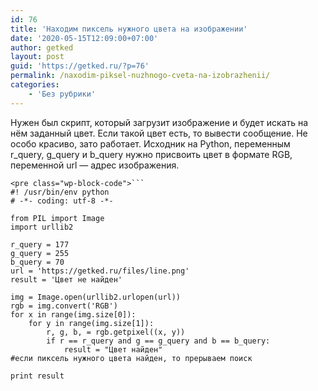 ```yaml
---
id: 76
title: 'Находим пиксель нужного цвета на изображении'
date: '2020-05-15T12:09:00+07:00'
author: getked
layout: post
guid: 'https://getked.ru/?p=76'
permalink: /naxodim-piksel-nuzhnogo-cveta-na-izobrazhenii/
categories:
    - 'Без рубрики'
---
```


Нужен был скрипт, который загрузит изображение и будет искать на нём заданный цвет. Если такой цвет есть, то вывести сообщение. Не особо красиво, зато работает. Исходник на Python, переменным r\_query, g\_query и b\_query нужно присвоить цвет в формате RGB, переменной url — адрес изображения.

```
<pre class="wp-block-code">```
#! /usr/bin/env python
# -*- coding: utf-8 -*-
 
from PIL import Image
import urllib2
 
r_query = 177
g_query = 255
b_query = 70
url = 'https://getked.ru/files/line.png'
result = 'Цвет не найден'
 
img = Image.open(urllib2.urlopen(url))
rgb = img.convert('RGB')
for x in range(img.size[0]):
	for y in range(img.size[1]):
		r, g, b, = rgb.getpixel((x, y))
		if r == r_query and g == g_query and b == b_query:
			result = "Цвет найден"
#если пиксель нужного цвета найден, то прерываем поиск
 
print result
```
```